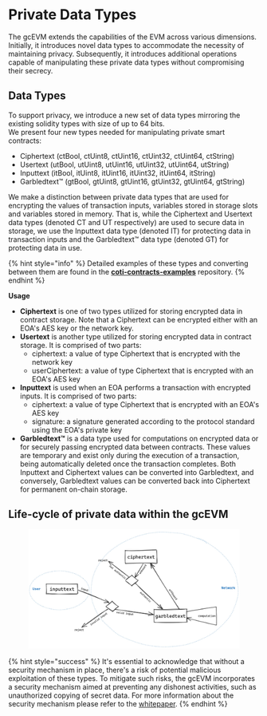 # Private Data Types

The gcEVM extends the capabilities of the EVM across various dimensions. Initially, it introduces novel data types to accommodate the necessity of maintaining privacy. Subsequently, it introduces additional operations capable of manipulating these private data types without compromising their secrecy.

## Data Types

To support privacy, we introduce a new set of data types mirroring the existing solidity types with size of up to 64 bits.\
We present four new types needed for manipulating private smart contracts:

* Ciphertext (ctBool, ctUint8, ctUint16, ctUint32, ctUint64, ctString)
* Usertext (utBool, utUint8, utUint16, utUint32, utUint64, utString)
* Inputtext (itBool, itUint8, itUint16, itUint32, itUint64, itString)
* Garbledtext™ (gtBool, gtUint8, gtUint16, gtUint32, gtUint64, gtString)

We make a distinction between private data types that are used for encrypting the values of transaction inputs, variables stored in storage slots and variables stored in memory. That is, while the Ciphertext and Usertext data types (denoted CT and UT respectively) are used to secure data in storage, we use the Inputtext data type (denoted IT) for protecting data in transaction inputs and the Garbledtext™ data type (denoted GT) for protecting data in use.

{% hint style="info" %}
Detailed examples of these types and converting between them are found in the [**coti-contracts-examples**](https://github.com/coti-io/coti-contracts-examples) repository.
{% endhint %}

**Usage**

* **Ciphertext** is one of two types utilized for storing encrypted data in contract storage. Note that a Ciphertext can be encrypted either with an EOA's AES key or the network key.
* **Usertext** is another type utilized for storing encrypted data in contract storage. It is comprised of two parts:
  * ciphertext: a value of type Ciphertext that is encrypted with the network key
  * userCiphertext: a value of type Ciphertext that is encrypted with an EOA's AES key
* **Inputtext** is used when an EOA performs a transaction with encrypted inputs. It is comprised of two parts:
  * ciphertext: a value of type Ciphertext that is encrypted with an EOA's AES key
  * signature: a signature generated according to the protocol standard using the EOA's private key
* **Garbledtext™** is a data type used for computations on encrypted data or for securely passing encrypted data between contracts. These values are temporary and exist only during the execution of a transaction, being automatically deleted once the transaction completes. Both Inputtext and Ciphertext values can be converted into Garbledtext, and conversely, Garbledtext values can be converted back into Ciphertext for permanent on-chain storage.

## Life-cycle of private data within the gcEVM

<figure><img src="../../.gitbook/assets/gcevm_lifecycle.jpeg" alt=""><figcaption></figcaption></figure>

{% hint style="success" %}
It's essential to acknowledge that without a security mechanism in place, there's a risk of potential malicious exploitation of these types. To mitigate such risks, the gcEVM incorporates a security mechanism aimed at preventing any dishonest activities, such as unauthorized copying of secret data. For more information about the security mechanism please refer to the [whitepaper](../../how-coti-works/advanced-topics/white-paper-0.1.md).
{% endhint %}
